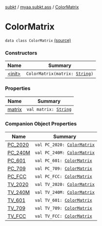 [subkt](../../index.md) / [myaa.subkt.ass](../index.md) / [ColorMatrix](./index.md)

# ColorMatrix

`data class ColorMatrix` [(source)](https://github.com/Myaamori/SubKt/blob/0.1.19/src/main/kotlin/myaa/subkt/ass/parser.kt#L719)

### Constructors

| Name | Summary |
|---|---|
| [&lt;init&gt;](-init-.md) | `ColorMatrix(matrix: `[`String`](https://kotlinlang.org/api/latest/jvm/stdlib/kotlin/-string/index.html)`)` |

### Properties

| Name | Summary |
|---|---|
| [matrix](matrix.md) | `val matrix: `[`String`](https://kotlinlang.org/api/latest/jvm/stdlib/kotlin/-string/index.html) |

### Companion Object Properties

| Name | Summary |
|---|---|
| [PC_2020](-p-c_2020.md) | `val PC_2020: `[`ColorMatrix`](./index.md) |
| [PC_240M](-p-c_240-m.md) | `val PC_240M: `[`ColorMatrix`](./index.md) |
| [PC_601](-p-c_601.md) | `val PC_601: `[`ColorMatrix`](./index.md) |
| [PC_709](-p-c_709.md) | `val PC_709: `[`ColorMatrix`](./index.md) |
| [PC_FCC](-p-c_-f-c-c.md) | `val PC_FCC: `[`ColorMatrix`](./index.md) |
| [TV_2020](-t-v_2020.md) | `val TV_2020: `[`ColorMatrix`](./index.md) |
| [TV_240M](-t-v_240-m.md) | `val TV_240M: `[`ColorMatrix`](./index.md) |
| [TV_601](-t-v_601.md) | `val TV_601: `[`ColorMatrix`](./index.md) |
| [TV_709](-t-v_709.md) | `val TV_709: `[`ColorMatrix`](./index.md) |
| [TV_FCC](-t-v_-f-c-c.md) | `val TV_FCC: `[`ColorMatrix`](./index.md) |
